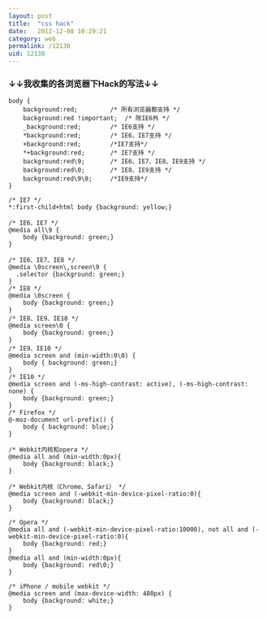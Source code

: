 ```yaml
---
layout: post
title:  "css hack"
date:   2012-12-08 10:29:21
category: web
permalink: /12130
uid: 12130
---
```


### ↓↓我收集的各浏览器下Hack的写法↓↓ ###
<pre class="code"><code class="css">body {
	background:red; 		/* 所有浏览器都支持 */
	background:red !important;	/* 除IE6外 */
	_background:red; 		/* IE6支持 */
	*background:red; 		/* IE6、IE7支持 */
	+background:red;		/*IE7支持*/
	*+background:red; 		/* IE7支持 */
	background:red\9; 		/* IE6、IE7、IE8、IE9支持 */
	background:red\0; 		/* IE8、IE9支持 */
	background:red\9\0;		/*IE9支持*/
}
 
/* IE7 */
*:first-child+html body {background: yellow;}
 
/* IE6、IE7 */
@media all\9 {
	body {background: green;}
}
 
/* IE6、IE7、IE8 */
@media \0screen\,screen\9 {
  .selector {background: green;}
}
/* IE8 */
@media \0screen {
	body {background: green;}
}
/* IE8、IE9、IE10 */
@media screen\0 {
	body {background: green;}
} 
/* IE9、IE10 */
@media screen and (min-width:0\0) {
	body { background: green;}
} 
/* IE10 */
@media screen and (-ms-high-contrast: active), (-ms-high-contrast: none) {
	body {background: green;}
}
/* Firefox */
@-moz-document url-prefix() {
	body { background: blue;}
}
 
/* Webkit内核和opera */
@media all and (min-width:0px){
	body {background: black;}
}
 
/* Webkit内核（Chrome、Safari） */
@media screen and (-webkit-min-device-pixel-ratio:0){
	body {background: black;}
}
 
/* Opera */
@media all and (-webkit-min-device-pixel-ratio:10000), not all and (-webkit-min-device-pixel-ratio:0){
	body {background: red;}
}
@media all and (min-width:0px){
	body {background: red\0;}
}
 
/* iPhone / mobile webkit */
@media screen and (max-device-width: 480px) {
	body {background: white;}
}
</code></pre>